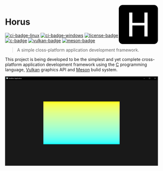 <!-- Horus -->

<!-- Logo -->
<img src=".github/logo.png" align="right" width="129"/>

<!-- Title -->

# Horus

[![ci-badge-linux]][ci-url-linux] [![ci-badge-windows]][ci-url-windows] [![license-badge]][license-url] [![c-badge]][c-url] [![vulkan-badge]][vulkan-url] [![meson-badge]][meson-url]

<!-- Short Description -->

> A simple closs-platform application development framework.

<!-- Description -->

This project is being developed to be the simplest and yet complete cross-platform application development framework using the [C][c-url] programming language, [Vulkan][vulkan-url] graphics API and [Meson][meson-url] bulid system.

<!-- Screenshot -->
![Sandbox Application](.github/sandbox.png)

<!-- Links -->

[ci-url-linux]: https://github.com/thiago-rezende/horus/actions/workflows/linux.yml
[ci-url-windows]: https://github.com/thiago-rezende/horus/actions/workflows/windows.yml
[license-url]: https://opensource.org/licenses/BSD-3-Clause
[c-url]: https://en.cppreference.com/w/c
[vulkan-url]: https://www.vulkan.org
[meson-url]: https://mesonbuild.com

<!-- Badges -->

[ci-badge-linux]: https://img.shields.io/github/actions/workflow/status/thiago-rezende/horus/linux.yml?branch=main&style=flat-square&label=linux
[ci-badge-windows]: https://img.shields.io/github/actions/workflow/status/thiago-rezende/horus/windows.yml?branch=main&style=flat-square&label=windows
[license-badge]: https://img.shields.io/badge/license-BSD_3_Clause-yellowgreen.svg?style=flat-square
[c-badge]: https://img.shields.io/badge/C-11-blue.svg?style=flat-square
[vulkan-badge]: https://img.shields.io/badge/vulkan-1.3-AC162C.svg?style=flat-square
[meson-badge]: https://img.shields.io/badge/meson-1.0-39207c.svg?style=flat-square
